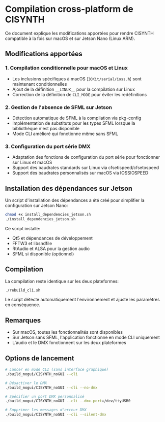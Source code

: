 # Compilation cross-platform de CISYNTH

Ce document explique les modifications apportées pour rendre CISYNTH compatible à la fois sur macOS et sur Jetson Nano (Linux ARM).

## Modifications apportées

### 1. Compilation conditionnelle pour macOS et Linux

- Les inclusions spécifiques à macOS (`IOKit/serial/ioss.h`) sont maintenant conditionnelles
- Ajout de la définition `__LINUX__` pour la compilation sur Linux
- Correction de la définition de `CLI_MODE` pour éviter les redéfinitions

### 2. Gestion de l'absence de SFML sur Jetson

- Détection automatique de SFML à la compilation via pkg-config
- Implémentation de substituts pour les types SFML lorsque la bibliothèque n'est pas disponible
- Mode CLI amélioré qui fonctionne même sans SFML

### 3. Configuration du port série DMX

- Adaptation des fonctions de configuration du port série pour fonctionner sur Linux et macOS
- Support des baudrates standards sur Linux via cfsetispeed/cfsetospeed
- Support des baudrates personnalisés sur macOS via IOSSIOSPEED

## Installation des dépendances sur Jetson

Un script d'installation des dépendances a été créé pour simplifier la configuration sur Jetson Nano:

```bash
chmod +x install_dependencies_jetson.sh
./install_dependencies_jetson.sh
```

Ce script installe:
- Qt5 et dépendances de développement
- FFTW3 et libsndfile
- RtAudio et ALSA pour la gestion audio
- SFML si disponible (optionnel)

## Compilation

La compilation reste identique sur les deux plateformes:

```bash
./rebuild_cli.sh
```

Le script détecte automatiquement l'environnement et ajuste les paramètres en conséquence.

## Remarques

- Sur macOS, toutes les fonctionnalités sont disponibles
- Sur Jetson sans SFML, l'application fonctionne en mode CLI uniquement
- L'audio et le DMX fonctionnent sur les deux plateformes

## Options de lancement

```bash
# Lancer en mode CLI (sans interface graphique)
./build_nogui/CISYNTH_noGUI --cli

# Désactiver le DMX
./build_nogui/CISYNTH_noGUI --cli --no-dmx

# Spécifier un port DMX personnalisé
./build_nogui/CISYNTH_noGUI --cli --dmx-port=/dev/ttyUSB0

# Supprimer les messages d'erreur DMX
./build_nogui/CISYNTH_noGUI --cli --silent-dmx
